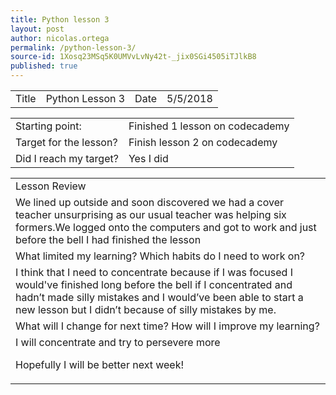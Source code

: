 ```yaml
---
title: Python lesson 3
layout: post
author: nicolas.ortega
permalink: /python-lesson-3/
source-id: 1Xosq23MSq5K0UMVvLvNy42t-_jix0SGi4505iTJlkB8
published: true
---
```

<table>
  <tr>
    <td>Title</td>
    <td>Python
Lesson 3</td>
    <td>Date</td>
    <td>5/5/2018</td>
  </tr>
</table>


<table>
  <tr>
    <td>Starting point:</td>
    <td>Finished 1 lesson on codecademy</td>
  </tr>
  <tr>
    <td>Target for the lesson?</td>
    <td>Finish lesson 2 on codecademy</td>
  </tr>
  <tr>
    <td>Did I reach my target? 
</td>
    <td>Yes I did</td>
  </tr>
</table>


<table>
  <tr>
    <td>Lesson Review</td>
  </tr>
  <tr>
    <td>We lined up outside and soon discovered we had a cover teacher unsurprising as our usual teacher was helping six formers.We logged onto the computers and got to work and just before the bell I had finished the lesson
</td>
  </tr>
  <tr>
    <td>What limited my learning? Which habits do I need to work on? </td>
  </tr>
  <tr>
    <td>I think that I need to concentrate because if I was focused I would've finished long before the bell if I concentrated and hadn’t made silly mistakes and I would’ve been able to start a new lesson but I didn’t because of silly mistakes by me.</td>
  </tr>
  <tr>
    <td>What will I change for next time? How will I improve my learning?</td>
  </tr>
  <tr>
    <td>I will concentrate and try to persevere more

Hopefully I will be better next week!</td>
  </tr>
</table>


